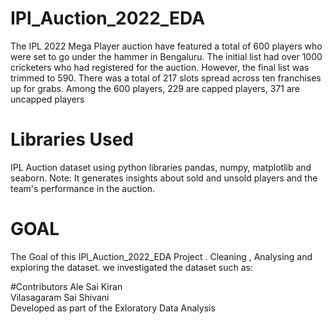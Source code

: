 # IPl_Auction_2022_EDA
 
The IPL 2022 Mega Player auction have featured a total of 600 players who were set to go under the hammer in Bengaluru. The initial list had over 1000 cricketers who had registered for the auction. However, the final list was trimmed to 590. There was a total of 217 slots spread across ten franchises up for grabs. Among the 600 players, 229 are capped players, 371 are uncapped players

# Libraries Used
IPL Auction dataset using python libraries pandas, numpy, matplotlib and seaborn.
Note: It generates insights about sold and unsold players and the team's performance in the auction.

# GOAL
The Goal of this IPl_Auction_2022_EDA Project . Cleaning , Analysing and exploring the dataset.
we investigated the dataset such as:






#Contributors
Ale Sai Kiran                   
Vilasagaram Sai Shivani  
Developed as part of the Exloratory Data Analysis  
